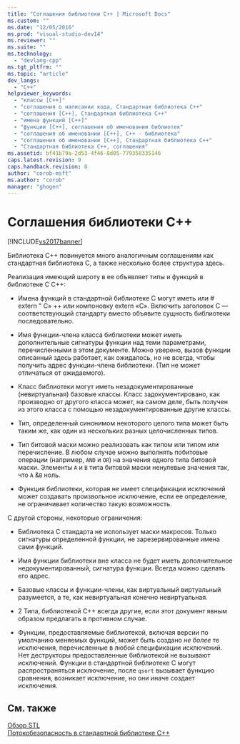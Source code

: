 ```yaml
---
title: "Соглашения библиотеки C++ | Microsoft Docs"
ms.custom: ""
ms.date: "12/05/2016"
ms.prod: "visual-studio-dev14"
ms.reviewer: ""
ms.suite: ""
ms.technology: 
  - "devlang-cpp"
ms.tgt_pltfrm: ""
ms.topic: "article"
dev_langs: 
  - "C++"
helpviewer_keywords: 
  - "классы [C++]"
  - "соглашения о написании кода, Стандартная библиотека C++"
  - "соглашения [C++], Стандартная библиотека C++"
  - "имена функций [C++]"
  - "функции [C++], соглашения об именовании библиотек"
  - "соглашения об именовании [C++], C++ - библиотека"
  - "соглашения об именовании [C++], Стандартная библиотека C++"
  - "Стандартная библиотека C++, соглашения"
ms.assetid: bf41b79a-2d53-4f46-8d05-779358335146
caps.latest.revision: 9
caps.handback.revision: 8
author: "corob-msft"
ms.author: "corob"
manager: "ghogen"
---
```

# Соглашения библиотеки C++
[!INCLUDE[vs2017banner](../assembler/inline/includes/vs2017banner.md)]

Библиотека C\+\+ повинуется много аналогичным соглашениям как стандартная библиотека C, а также несколько более структура здесь.  
  
 Реализация имеющий широту в ее объявляет типы и функций в библиотеке C C\+\+:  
  
-   Имена функций в стандартной библиотеке C могут иметь или \# extern " C» \+\+ или компоновку extern «C».  Включить заголовок C — соответствующий стандарту вместо объявите сущность библиотеки последовательно.  
  
-   Имя функции\-члена класса библиотеки может иметь дополнительные сигнатуры функции над теми параметрами, перечисленными в этом документе.  Можно уверено, вызов функции описанный здесь работает, как ожидалось, но не всегда, чтобы получить адрес функции\-члена библиотеки. \(Тип не может отличаться от ожидаемого\).  
  
-   Класс библиотеки могут иметь незадокументированные \(невиртуальная\) базовые классы.  Класс задокументировано, как производно от другого класса может, на самом деле, быть получен из этого класса с помощью незадокументированные другие классы.  
  
-   Тип, определенный синонимом некоторого целого типа может быть таким же, как один из нескольких разных целочисленных типов.  
  
-   Тип битовой маски можно реализовать как типом или типом или перечисление.  В любом случае можно выполнять побитовые операции \(например, `AND` и `OR`\) на значения одного типа битовой маски.  Элементы `A` и `B` типа битовой маски ненулевые значения так, что `A` &`B` ноль.  
  
-   Функция библиотеки, которая не имеет спецификации исключений может создавать произвольное исключение, если ее определение, не ограничивает количество такую возможность.  
  
 С другой стороны, некоторые ограничения:  
  
-   Библиотека C стандарта не использует маски макросов.  Только сигнатуры определенной функции, не зарезервированные имена сами функций.  
  
-   Имя функции библиотеки вне класса не будет иметь дополнительное недокументированный, сигнатура функции.  Всегда можно сделать его адрес.  
  
-   Базовые классы и функции\-члены, как виртуальный виртуальный разумеется, а те, как невиртуальная конечно невиртуальная.  
  
-   2 Типа, библиотекой C\+\+ всегда другие, если этот документ явным образом предлагать в противном случае.  
  
-   Функции, предоставляемые библиотекой, включая версии по умолчанию меняемых функций, может быть создано *не более* те исключения, перечисленные в любой спецификации исключений.  Нет деструкторы предоставленные библиотекой не вызывают исключений.  Функции в стандартной библиотеке C могут распространяться исключение, после `qsort` вызывает функцию сравнения, возникает исключение, но они иначе создает исключения.  
  
## См. также  
 [Обзор STL](../standard-library/cpp-standard-library-overview.md)   
 [Потокобезопасность в стандартной библиотеке C\+\+](../standard-library/thread-safety-in-the-cpp-standard-library.md)